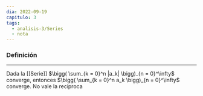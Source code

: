 ```yaml
---
dia: 2022-09-19
capitulo: 3
tags:
  - analisis-3/Series
  - nota
---
```

### Definición
---
Dada la [[Serie]] $\bigg( \sum_{k = 0}^n |a_k| \bigg)_{n = 0}^\infty$ converge, entonces $\bigg( \sum_{k = 0}^n a_k \bigg)_{n = 0}^\infty$ converge. No vale la reciproca